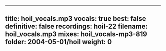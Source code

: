 
---
title: hoil_vocals.mp3
vocals: true
best: false
definitive: false
recordings: hoil-22
filename: hoil_vocals.mp3
mixes: hoil_vocals-mp3-819
folder: 2004-05-01/hoil
weight: 0
---
